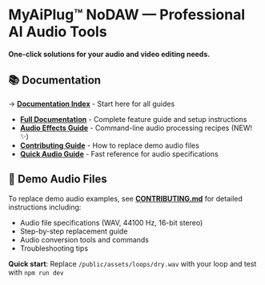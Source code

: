 # MyAiPlug™ NoDAW — Professional AI Audio Tools

**One-click solutions for your audio and video editing needs.**

## 📚 Documentation

→ **[Documentation Index](DOCS_INDEX.md)** - Start here for all guides

- **[Full Documentation](readme.md)** - Complete feature guide and setup instructions
- **[Audio Effects Guide](AUDIO_EFFECTS_GUIDE.md)** - Command-line audio processing recipes (NEW! ✨)
- **[Contributing Guide](CONTRIBUTING.md)** - How to replace demo audio files
- **[Quick Audio Guide](AUDIO_GUIDE.md)** - Fast reference for audio specifications

## 🎵 Demo Audio Files

To replace demo audio examples, see **[CONTRIBUTING.md](CONTRIBUTING.md)** for detailed instructions including:
- Audio file specifications (WAV, 44100 Hz, 16-bit stereo)
- Step-by-step replacement guide
- Audio conversion tools and commands
- Troubleshooting tips

**Quick start**: Replace `/public/assets/loops/dry.wav` with your loop and test with `npm run dev`
